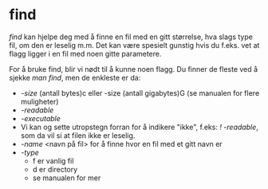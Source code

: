 # find
 _find_ kan hjelpe deg med å finne en fil med en gitt størrelse, hva slags type fil, om den er leselig m.m. Det kan være spesielt gunstig hvis du f.eks. vet at flagg ligger i en fil med noen gitte parametere. 

 For å bruke find, blir vi nødt til å kunne noen flagg. Du finner de fleste ved å sjekke _man find_, men de enkleste er da:
 - _-size_ (antall bytes)c eller -size (antall gigabytes)G (se manualen for flere muligheter)
 - _-readable_
 - _-executable_
 - Vi kan og sette utropstegn forran for å indikere "ikke", f.eks: _! -readable_, som da vil si at filen ikke er leselig. 
 - _-name_ <navn på fil> for å finne hvor en fil med et gitt navn er
 - _-type_ 
   - f er vanlig fil
   - d er directory
   - se manualen for mer